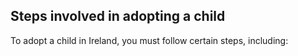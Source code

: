 ##  Steps involved in adopting a child

To adopt a child in Ireland, you must follow certain steps, including:

